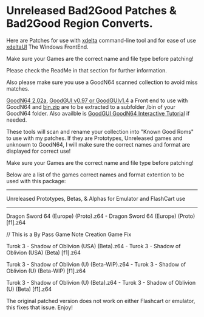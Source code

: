 # Unreleased Bad2Good Patches & Bad2Good Region Converts.

Here are Patches for use with [xdelta](http://xdelta.org/) command-line tool and for ease of use [xdeltaUI](https://www.romhacking.net/utilities/598/) The Windows FrontEnd.

Make sure your Games are the correct name and file type before patching!

Please check the ReadMe in that section for further information.

Also please make sure you use a GoodN64 scanned collection to avoid miss matches.

[GoodN64 2.02a](https://www.emutalk.net/threads/goodn64-2-02a.12068/), [GoodGUI v0.97 or GoodGUIv1.4](https://www.emutalk.net/threads/goodgui-v0-97.29155/) a Front end to use with GoodN64 and [bin.zip](https://www.emutalk.net/threads/bin-zip.12070/) are to be extracted to a subfolder /bin of your GoodN64 folder. Also availble is [GoodGUI GoodN64 Interactive Tutorial](https://www.emutalk.net/threads/goodgui-goodn64-tutorial.28965/) if needed.

These tools will scan and rename your collection into "Known Good Roms" to use with my patches. If they are Prototypes, Unreleased games and unknowm to GoodN64, I will make sure the correct names and format are displayed for correct use!

Make sure your Games are the correct name and file type before patching!

Below are a list of the games correct names and format extention to be used with this package:


---------------------------------

Unreleased Prototypes, Betas, & Alphas for Emulator and FlashCart use

-----

Dragon Sword 64 (Europe) (Proto).z64 - Dragon Sword 64 (Europe) (Proto) [f1].z64

// This is a By Pass Game Note Creation Game Fix 

Turok 3 - Shadow of Oblivion (USA) (Beta).z64 - Turok 3 - Shadow of Oblivion (USA) (Beta) [f1].z64

Turok 3 - Shadow of Oblivion (U) (Beta-WIP).z64 - Turok 3 - Shadow of Oblivion (U) (Beta-WIP) [f1].z64

Turok 3 - Shadow of Oblivion (U) (Beta).z64 - Turok 3 - Shadow of Oblivion (U) (Beta) [f1].z64

The original patched version does not work on either Flashcart or emulator, this fixes that issue.
Enjoy!
